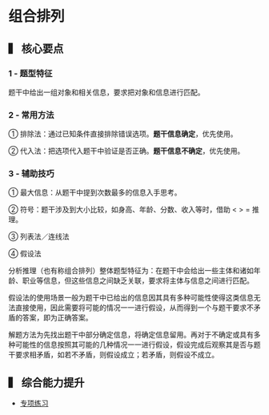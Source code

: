 # 组合排列

## ▍ 核心要点

### 1 - 题型特征

题干中给出一组对象和相关信息，要求把对象和信息进行匹配。

### 2 - 常用方法

① 排除法：通过已知条件直接排除错误选项。**题干信息确定**，优先使用。

② 代入法：把选项代入题干中验证是否正确。**题干信息不确定**，优先使用。

### 3 - 辅助技巧

① 最大信息：从题干中提到次数最多的信息入手思考。

② 符号：题干涉及到大小比较，如身高、年龄、分数、收入等时，借助 < > = 推理。

③ 列表法／连线法

④ 假设法

分析推理（也有称组合排列）整体题型特征为：在题干中会给出一些主体和诸如年龄、职业等信息，但这些信息之间缺乏关联，要求将主体与信息之间进行匹配。

假设法的使用场景一般为题干中已给出的信息因其具有多种可能性使得这类信息无法直接使用，因此需要将可能的情况一一进行假设，从而得到一个与题干要求不矛盾的答案，即为正确答案。

解题方法为先找出题干中部分确定信息，将确定信息留用。再对于不确定或具有多种可能性的信息按照其可能的几种情况一一进行假设，假设完成后观察其是否与题干要求相矛盾，如若不矛盾，则假设成立；若矛盾，则假设不成立。

## ▍ 综合能力提升

- [专项练习](专项练习.md)
